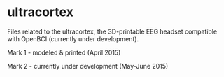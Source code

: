 # ultracortex
Files related to the ultracortex, the 3D-printable EEG headset compatible with OpenBCI (currently under development).

Mark 1 - modeled & printed (April 2015)

Mark 2 - currently under development (May-June 2015)

